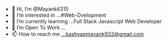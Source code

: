 - 👋 Hi, I’m @Mayank4315
- 👀 I’m interested in ...#Web-Dvelopment
- 🌱 I’m currently learning ...Full Stack Javascript Web Developer
- 💞️ I’m Open To Work ...
- 📫 How to reach me ...kashyapmayank932@gmail.com

<!---
Mayank4315/Mayank4315 is a ✨ special ✨ repository because its `README.md` (this file) appears on your GitHub profile.
You can click the Preview link to take a look at your changes.
--->

